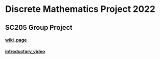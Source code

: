 # Discrete Mathematics Project 2022
## SC205 Group Project 
#### [wiki_page](https://htmlpreview.github.io/?https://github.com/sohamviradiya/Discrete_Mathematics_Project/blob/main/wiki_page/index.html)
#### [introductory_video](https://www.youtube.com/watch?v=dQw4w9WgXcQ)
